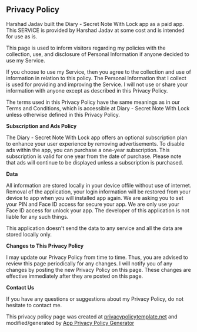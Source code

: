 ## Privacy Policy

Harshad Jadav built the Diary - Secret Note With Lock app as a paid app. This SERVICE is provided by Harshad Jadav at some cost and is intended for use as is.

This page is used to inform visitors regarding my policies with the collection, use, and disclosure of Personal Information if anyone decided to use my Service.

If you choose to use my Service, then you agree to the collection and use of information in relation to this policy. The Personal Information that I collect is used for providing and improving the Service. I will not use or share your information with anyone except as described in this Privacy Policy.

The terms used in this Privacy Policy have the same meanings as in our Terms and Conditions, which is accessible at Diary - Secret Note With Lock unless otherwise defined in this Privacy Policy.

**Subscription and Ads Policy**

The Diary - Secret Note With Lock app offers an optional subscription plan to enhance your user experience by removing advertisements. To disable ads within the app, you can purchase a one-year subscription. This subscription is valid for one year from the date of purchase. Please note that ads will continue to be displayed unless a subscription is purchased.

**Data**

All information are stored locally in your device offile without use of internet.
Removal of the application, your login information will be restored from your device to app when you will installed app again. 
We are asking you to set your PIN and Face ID access for secure your app. We are only use your Face ID access for unlock your app.
The developer of this application is not liable for any such things.

This application doesn't send the data to any service and all the data are stored locally only.

**Changes to This Privacy Policy**

I may update our Privacy Policy from time to time. Thus, you are advised to review this page periodically for any changes. I will notify you of any changes by posting the new Privacy Policy on this page. These changes are effective immediately after they are posted on this page.

**Contact Us**

If you have any questions or suggestions about my Privacy Policy, do not hesitate to contact me.

This privacy policy page was created at [privacypolicytemplate.net](https://privacypolicytemplate.net) and modified/generated by [App Privacy Policy Generator](https://app-privacy-policy-generator.firebaseapp.com/)
